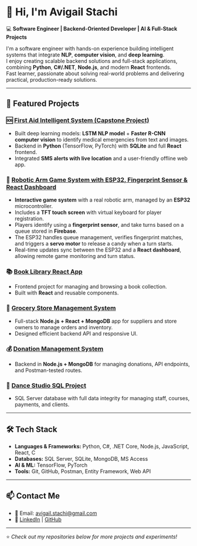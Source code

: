 # 👋 Hi, I'm Avigail Stachi  

💻 **Software Engineer | Backend-Oriented Developer | AI & Full-Stack Projects**  

I'm a software engineer with hands-on experience building intelligent systems that integrate **NLP**, **computer vision**, and **deep learning**.  
I enjoy creating scalable backend solutions and full-stack applications, combining **Python**, **C#/.NET**, **Node.js**, and modern **React** frontends.  
Fast learner, passionate about solving real-world problems and delivering practical, production-ready solutions.  

---

## 🚀 Featured Projects

### 🆘 [First Aid Intelligent System (Capstone Project)](https://github.com/Avigail-Stachi/first_aid_app)
- Built deep learning models: **LSTM NLP model** + **Faster R-CNN computer vision** to identify medical emergencies from text and images.
- Backend in **Python** (TensorFlow, PyTorch) with **SQLite** and full **React** frontend.
- Integrated **SMS alerts with live location** and a user-friendly offline web app.

### 🤖 [Robotic Arm Game System with ESP32, Fingerprint Sensor & React Dashboard](https://github.com/Avigail-Stachi/candyCatch)
- **Interactive game system** with a real robotic arm, managed by an **ESP32** microcontroller.
- Includes a **TFT touch screen** with virtual keyboard for player registration.
- Players identify using a **fingerprint sensor**, and take turns based on a queue stored in **Firebase**.
- The ESP32 handles queue management, verifies fingerprint matches, and triggers a **servo motor** to release a candy when a turn starts.
- Real-time updates sync between the ESP32 and a **React dashboard**, allowing remote game monitoring and turn status.

### 📚 [Book Library React App](https://github.com/Avigail-Stachi/books_store)
- Frontend project for managing and browsing a book collection.
- Built with **React** and reusable components.

### 🏪 [Grocery Store Management System](https://github.com/Avigail-Stachi/tasks/tree/master/exercise4/grocery)
- Full-stack **Node.js + React + MongoDB** app for suppliers and store owners to manage orders and inventory.
- Designed efficient backend API and responsive UI.

### 💰 [Donation Management System](https://github.com/Avigail-Stachi/donation_project)
- Backend in **Node.js + MongoDB** for managing donations, API endpoints, and Postman-tested routes.

### 💃 [Dance Studio SQL Project](https://github.com/Avigail-Stachi/dance_studio_sql)
- SQL Server database with full data integrity for managing staff, courses, payments, and clients.

---

## 🛠️ Tech Stack
- **Languages & Frameworks:** Python, C#, .NET Core, Node.js, JavaScript, React, C  
- **Databases:** SQL Server, SQLite, MongoDB, MS Access  
- **AI & ML:** TensorFlow, PyTorch  
- **Tools:** Git, GitHub, Postman, Entity Framework, Web API  

---

## 📫 Contact Me
- 📧 Email: [avigail.stachi@gmail.com](mailto:avigail.stachi@gmail.com)  
- 🔗 [LinkedIn](#) | [GitHub](#)  

---

⭐ *Check out my repositories below for more projects and experiments!*
